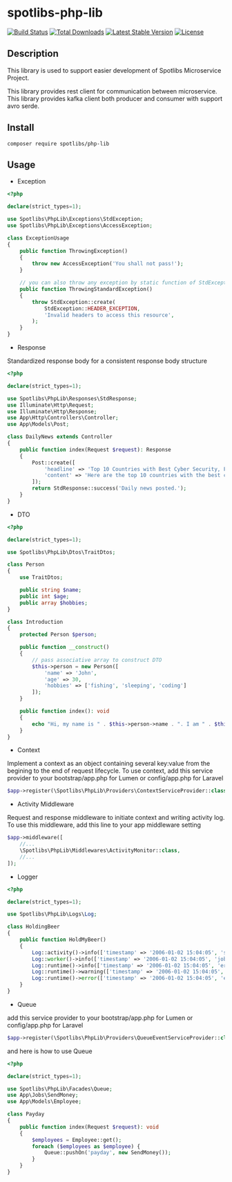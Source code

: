 # spotlibs-php-lib

[![Build Status](https://github.com/spotlibs/php-lib/actions/workflows/php.yml/badge.svg)](https://github.com/spotlibs/php-lib/actions)
[![Total Downloads](https://img.shields.io/packagist/dt/spotlibs/php-lib)](https://packagist.org/packages/spotlibs/php-lib)
[![Latest Stable Version](https://img.shields.io/packagist/v/spotlibs/php-lib)](https://packagist.org/packages/laravel/lumen-framework)
[![License](https://img.shields.io/packagist/l/spotlibs/php-lib)](https://packagist.org/packages/spotlibs/php-lib)

## Description
This library is used to support easier development of Spotlibs Microservice Project.

This library provides rest client for communication between microservice.
This library provides kafka client both producer and consumer with support avro serde.

## Install

    composer require spotlibs/php-lib

## Usage
- Exception
```php
<?php

declare(strict_types=1);

use Spotlibs\PhpLib\Exceptions\StdException;
use Spotlibs\PhpLib\Exceptions\AccessException;

class ExceptionUsage
{
    public function ThrowingException()
    {
        throw new AccessException('You shall not pass!');
    }

    // you can also throw any exception by static function of StdException
    public function ThrowingStandardException()
    {
        throw StdException::create(
            StdException::HEADER_EXCEPTION,
            'Invalid headers to access this resource',
        );
    }
}
```
- Response

Standardized response body for a consistent response body structure
```php
<?php

declare(strict_types=1);

use Spotlibs\PhpLib\Responses\StdResponse;
use Illuminate\Http\Request;
use Illuminate\Http\Response;
use App\Http\Controllers\Controller;
use App\Models\Post;

class DailyNews extends Controller
{
    public function index(Request $request): Response
    {
        Post::create([
            'headline' => 'Top 10 Countries with Best Cyber Security, Finland Ranked First',
            'content' => 'Here are the top 10 countries with the best cyber securities based on the data published by Mix Mode and 2024 Global Security Index:'
        ]);
        return StdResponse::success('Daily news posted.');
    }
}
```
- DTO
```php
<?php

declare(strict_types=1);

use Spotlibs\PhpLib\Dtos\TraitDtos;

class Person
{
    use TraitDtos;

    public string $name;
    public int $age;
    public array $hobbies;
}

class Introduction
{
    protected Person $person;

    public function __construct()
    {
        // pass associative array to construct DTO
        $this->person = new Person([
            'name' => 'John',
            'age' => 30,
            'hobbies' => ['fishing', 'sleeping', 'coding']
        ]);
    }

    public function index(): void
    {
        echo "Hi, my name is " . $this->person->name . ". I am " . $this->person->age . " year(s) old" . PHP_EOL;
    }
}
```
- Context

Implement a context as an object containing several key:value from the begining to the end of request lifecycle. To use context, add this service provider to your bootstrap/app.php for Lumen or config/app.php for Laravel
```php
$app->register(\Spotlibs\PhpLib\Providers\ContextServiceProvider::class);
```
- Activity Middleware

Request and response middleware to initiate context and writing activity log. To use this middleware, add this line to your app middleware setting
```php
$app->middleware([
    //...
    \Spotlibs\PhpLib\Middlewares\ActivityMonitor::class,
    //...
]);
```
- Logger
```php
<?php

declare(strict_types=1);

use Spotlibs\PhpLib\Logs\Log;

class HoldingBeer
{
    public function HoldMyBeer()
    {
        Log::activity()->info(['timestamp' => '2006-01-02 15:04:05', 'status' => 'accomplished']);
        Log::worker()->info(['timestamp' => '2006-01-02 15:04:05', 'job' => 'holding bro\'s beer']);
        Log::runtime()->info(['timestamp' => '2006-01-02 15:04:05', 'error' => 'the beer likely to spilled']);
        Log::runtime()->warning(['timestamp' => '2006-01-02 15:04:05', 'error' => 'the beer gonna be spilled']);
        Log::runtime()->error(['timestamp' => '2006-01-02 15:04:05', 'error' => 'the beer got spilled']);
    }
}
```
- Queue

add this service provider to your bootstrap/app.php for Lumen or config/app.php for Laravel
```php
$app->register(\Spotlibs\PhpLib\Providers\QueueEventServiceProvider::class);
```

and here is how to use Queue
```php
<?php

declare(strict_types=1);

use Spotlibs\PhpLib\Facades\Queue;
use App\Jobs\SendMoney;
use App\Models\Employee;

class Payday
{
    public function index(Request $request): void
    {
        $employees = Employee::get();
        foreach ($employees as $employee) {
            Queue::pushOn('payday', new SendMoney());
        }
    }
}
```